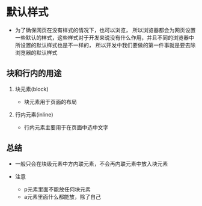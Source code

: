 # 默认样式

* 为了确保网页在没有样式的情况下，也可以浏览， 所以浏览器都会为网页设置一些默认的样式，这些样式对于开发来说没有什么作用，并且不同的浏览器中所设置的默认样式也是不一样的， 所以开发中我们要做的第一件事就是要去除浏览器的默认样式


## 块和行内的用途

1. 块元素(block)

    * 块元素用于页面的布局
    
2. 行内元素(inline)
    
    * 行内元素主要用于在页面中选中文字
    
## 总结

* 一般只会在块级元素中方内联元素，不会再内联元素中放入块元素

* 注意
    
    * p元素里面不能放任何块元素
    * a元素里面什么都能放，除了自己